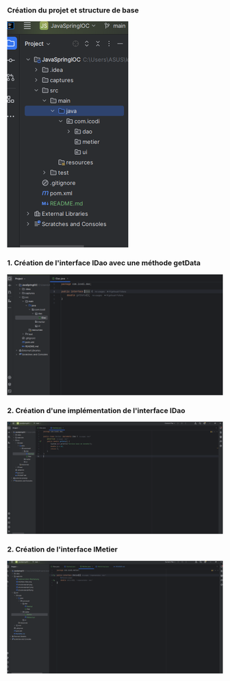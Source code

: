 <h3>Création du projet et structure de base</h3>
<img src="captures/structureprojet3.png">

<h3>1. Création de l'interface IDao avec une méthode getData</h3>
<img src="captures/interface-IDao.png">

<h3>2. Création d'une implémentation de l'interface IDao</h3>
<img src="captures/implementation-IDaoImpl.png">

<h3>2. Création de l'interface IMetier</h3>
<img src="captures/interface-IMetier.png">